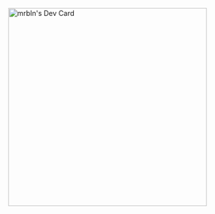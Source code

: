 <a href="https://app.daily.dev/mrbln"><img src="https://api.daily.dev/devcards/8d7fcbb1239d4b99be5a272c1dfc499b.png?r=o5h" width="400" alt="mrbln's Dev Card"/></a>
